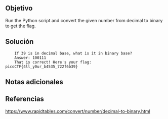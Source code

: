 ## Objetivo
Run the Python script and convert the given number from decimal to binary to get the flag.
## Solución
```
	If 39 is in decimal base, what is it in binary base?
	Answer: 100111
	That is correct! Here's your flag: picoCTF{4ll_y0ur_b4535_722f6b39}
```
## Notas adicionales

## Referencias
https://www.rapidtables.com/convert/number/decimal-to-binary.html